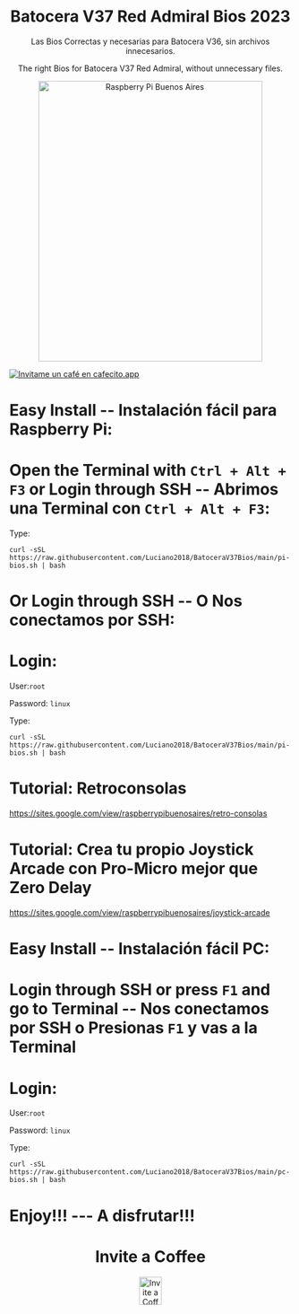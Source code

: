 <h1 align="center"> Batocera V37 Red Admiral Bios 2023</h1>
<p align="center">
Las Bios Correctas y necesarias para Batocera V36, sin archivos innecesarios.
</p>
<p align="center">
The right Bios for Batocera V37 Red Admiral, without unnecessary files.
</p>
<p align="center">
<img src="https://raw.githubusercontent.com/Luciano2018/RetroPieBios/master/logov3.png" alt="Raspberry Pi Buenos Aires" width="400" height="500">
</p>

[![Invitame un café en cafecito.app](https://cdn.cafecito.app/imgs/buttons/button_4.svg)](https://cafecito.app/lucianoraspberrypi)

# Easy Install -- Instalación fácil para Raspberry Pi:

# Open the Terminal with `Ctrl + Alt + F3` or Login through SSH -- Abrimos una Terminal con `Ctrl + Alt + F3`:

Type:

```
curl -sSL https://raw.githubusercontent.com/Luciano2018/BatoceraV37Bios/main/pi-bios.sh | bash
```

# Or Login through SSH -- O Nos conectamos por SSH:

# Login:

User:`root`

Password: `linux`

Type:

```
curl -sSL https://raw.githubusercontent.com/Luciano2018/BatoceraV37Bios/main/pi-bios.sh | bash
```
# Tutorial: Retroconsolas
https://sites.google.com/view/raspberrypibuenosaires/retro-consolas

# Tutorial: Crea tu propio Joystick Arcade con Pro-Micro mejor que Zero Delay
https://sites.google.com/view/raspberrypibuenosaires/joystick-arcade

# Easy Install -- Instalación fácil PC:

# Login through SSH or press `F1` and go to Terminal -- Nos conectamos por SSH o Presionas `F1` y vas a la Terminal

# Login:

User:`root`

Password: `linux`

Type:

```
curl -sSL https://raw.githubusercontent.com/Luciano2018/BatoceraV37Bios/main/pc-bios.sh | bash
```
# Enjoy!!! --- A disfrutar!!!

<h1 align="center"> Invite a Coffee</h1>
</p>
<p align="center">
<a href="https://www.paypal.com/paypalme/RaspberryPiBsAs">
<img src="https://raw.githubusercontent.com/Luciano2018/MiPiTV/master/Paypal_2014_logo.png" alt="Invite a Coffee" width="40" height="50">
</a>
</p>

